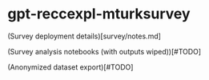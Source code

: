 # gpt-reccexpl-mturksurvey

(Survey deployment details)[survey/notes.md]

(Survey analysis notebooks (with outputs wiped))[#TODO]

(Anonymized dataset export)[#TODO]


